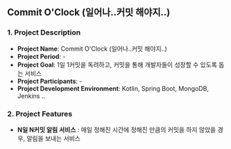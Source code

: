 ## Commit O'Clock (일어나..커밋 해야지..)

### 1. Project Description
- **Project Name**: Commit O'Clock (일어나..커밋 해야지..)
- **Project Period**: -
- **Project Goal**: 1일 1커밋을 독려하고, 커밋을 통해 개발자들이 성장할 수 있도록 돕는 서비스
- **Project Participants**: - 
- **Project Development Environment**: Kotlin, Spring Boot, MongoDB, Jenkins .. 

### 2. Project Features
- **N일 N커밋 알림 서비스** : 매일 정해진 시간에 정해진 만큼의 커밋을 하지 않았을 경우, 알림을 보내는 서비스
